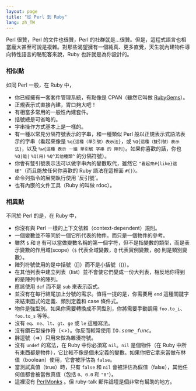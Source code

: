 ```yaml
---
layout: page
title: "從 Perl 到 Ruby"
lang: zh_TW
---
```


Perl 很贊，Perl 的文件也很贊，Perl
的社群就是...很贊。但是，這程式語言也相當龐大甚至可說是複雜。對那些渴望擁有一個純真、更多直覺，天生就內建物件導向特性語言的駱駝客來說，Ruby
也許就是為你設計的。

### 相似點

如同 Perl 一般，在 Ruby 中，

* 你已經擁有一套套件管理系統，有點像是 CPAN（雖然它叫做 [RubyGems][1]）。
* 正規表示式直接內建，胃口夠大吧！
* 有相當多常用的一般性內建套件。
* 括號總是可省略的。
* 字串操作方式基本上是一樣的。
* 有一種以常見分隔符號表示的字串，和一種類似 Perl 般以正規表示式語法表示的字串（看起來像是 `%q{這種（單引號）表示法}`，或
  `%Q{這種（雙引號）表示法}`，以及 `%w{這種 表示 一組 單引號 字串 的 陣列}`。如果你喜歡的話，你也 `%Q|能|`
  `%Q(用)` `%Q^其他種類^` 的分隔符號）。
* 你會有雙引號表示法可以做字串內的變數取代，雖然它 `"看起來#{like}這樣"`（而且能放任何你喜歡的 Ruby 語法在這裡面
  `#{}`）。
* 命令列指令的展開執行使用 \`反引號\`。
* 也有內嵌的文件工具（Ruby 的叫做 rdoc）。

### 相異點

不同於 Perl 的是，在 Ruby 中，

* 你沒有與 Perl 一樣的上下文依賴（context-dependent）規則。
* 一個變數並不等同於一個它所代表的物件。而只是一個物件的參考。
* 雖然 `$` 和 <tt>@</tt> 有可以當做變數名稱的第一個字符，但不是指變數的類型，而是表示變數的作用域(scope)（`$`
  代表全域變數，<tt>@</tt> 代表實例變數，<tt>@@</tt> 則是類別變數）。
* 陣列符號使用的是中括號（\[\]）而不是小括號（()）。
* 在其他列表中建立列表（list）並不會使它們變成一份大列表，相反地你得到的是陣列中的陣列。
* 應該使用 `def` 而不是 `sub` 來表示函式。
* 並沒有在每行結尾加上分號的需求。值得一提的是，你需要用 `end` 這種關鍵字來結束函式的定義、類別定義和 case 條件式。
* 物件是強型別。如果你需要轉換成不同型別，你將需要手動調用 `foo.to_i`、`foo.to_s` 等等。
* 沒有 `eq`、`ne`、`lt`、`gt`、`ge` 或 `le` 這種寫法。
* 沒有鑽石型操作符（&lt;&gt;）。你反而較常使用 <tt>IO.*some\_func*</tt>。
* 胖逗號（=&gt;）只用來做為雜湊符號。
* 沒有 `undef` 的寫法，在 Ruby 中你必須寫 `nil`。`nil` 是個物件（在 Ruby
  中所有東西都是物件），它比較不像是個未定義的變數。如果你把它拿來當做布林值（boolean）使用，它會被評估為 `false`。
* 當測試真值（true）時，只有 `false` 和 `nil` 會被評估為假值（false），其他任何值都會被當做真值（包括
  `0`、`0.0` 和 `"0"`）。
* 這裡沒有 [PerlMonks][2] 。但 ruby-talk 郵件論壇是個非常有幫助的地方。



[1]: http://docs.rubygems.org/
[2]: http://www.perlmonks.org/
